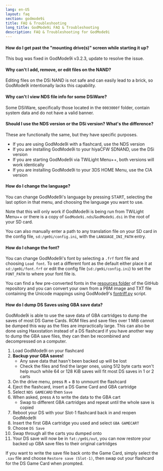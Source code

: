 ```yaml
---
lang: en-US
layout: faq
section: godmode9i
title: FAQ & Troubleshooting
long_title: GodMode9i FAQ & Troubleshooting
description: FAQ & Troubleshooting for GodMode9i
---
```


#### How do I get past the "mounting drive(s)" screen while starting it up?
This bug was fixed in GodMode9i v3.2.3, update to resolve the issue.

#### Why can't I add, remove, or edit files on the NAND?
Editing files on the DSi NAND is not safe and can easily lead to a brick, so GodMode9i intentionally lacks this capability.

#### Why can't I view NDS file info for some DSiWare?
Some DSiWare, specifically those located in the `0003000f` folder, contain system data and do not have a valid banner.

#### Should I use the NDS version or the DSi version? What's the difference?
These are functionally the same, but they have specific purposes.
- If you are using GodMode9i with a flashcard, use the NDS version
- If you are installing GodMode9i to your hiyaCFW SDNAND, use the DSi version
- If you are starting GodMode9i via TWiLight Menu++, both versions will work identically
- If you are installing GodMode9i to your 3DS HOME Menu, use the CIA version

#### How do I change the language?
You can change GodMode9i's language by pressing <kbd>START</kbd>, selecting the last option in that menu, and choosing the language you want to use.

Note that this will only work if GodMode9i is being run from TWiLight Menu++ or there is a copy of `GodMode9i.nds`/`GodMode9i.dsi` in the root of your SD card.

You can also manually enter a path to any translation file on your SD card in the config file, `sd:/gm9i/config.ini`, with the `LANGUAGE_INI_PATH` entry.

#### How do I change the font?
You can change GodMode9i's font by selecting a `.frf` font file and choosing `Load font`. To set a different font as the default either place it at `sd:/gm9i/font.frf` or edit the config file (`sd:/gm9i/config.ini`) to set the `FONT_PATH` to where your font file is.

You can find a few pre-converted fonts in the [resources folder](https://github.com/DS-Homebrew/GodMode9i/tree/master/resources/fonts) of the GitHub repository and you can convert your own from a PBM image and TXT file containing the Unicode mappings using GodMode9's [fontriff.py](https://github.com/d0k3/GodMode9/blob/master/utils/fontriff.py) script.

#### How do I dump DS Saves using GBA save data?
GodMode9i is able to use the save data of GBA cartridges to dump the saves of most DS Game Cards. ROM files and save files over 1 MiB cannot be dumped this way as the files are impractically large. This can also be done using Haxxstation instead of a DS flashcard if you have another way to dump the GBA save files, they can then be recombined and decompressed on a computer.

1. Load GodMode9i on your flashcard
1. **Backup your GBA saves!**
   - Any save data that hasn't been backed up will be lost
   - Check the files and find the larger ones, using 512 byte carts won't help much while 64 or 128 KiB saves will fit most DS saves in 1 or 2 carts
1. On the drive menu, press <kbd class="r">R</kbd> + <kbd class="face">B</kbd> to unmount the flashcard
1. Eject the flashcard, insert a DS Game Card and GBA cartridge
1. Select `NDS GAMECARD` then `Save`
1. When asked, press <kbd class="face">A</kbd> to write the data to the GBA cart
   - Swap to different GBA cartridges and repeat until the whole save is copied
1. Reboot your DS with your Slot-1 flashcard back in and reopen GodMode9i
1. Insert the first GBA cartridge you used and select `GBA GAMECART`
1. Choose `DS Save`
1. Swap through all the carts you dumped onto
1. Your DS save will now be in `fat:/gm9i/out`, you can now restore your backed up GBA save files to their original cartridges

If you want to write the save file back onto the Game Card, simply select the `.sav` file and choose `Restore save (Slot-1)`, then swap out your flashcard for the DS Game Card when prompted.
